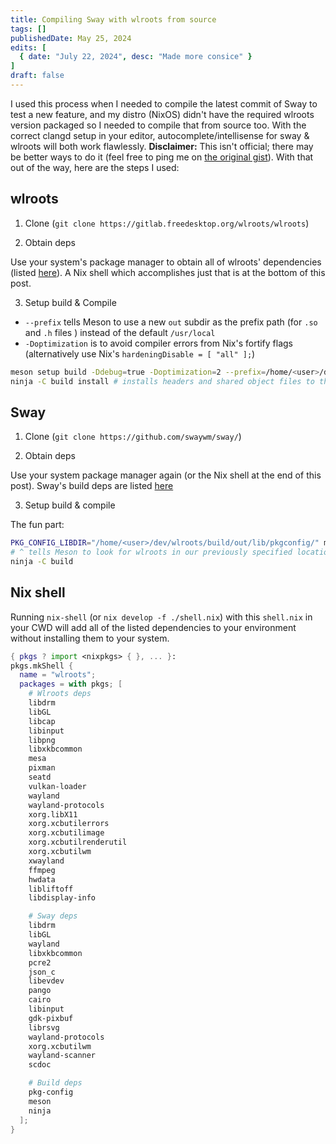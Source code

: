 ```yaml
---
title: Compiling Sway with wlroots from source
tags: []
publishedDate: May 25, 2024
edits: [
  { date: "July 22, 2024", desc: "Made more consice" }
]
draft: false
---
```


I used this process when I needed to compile the latest commit of Sway to test a
new feature, and my distro (NixOS) didn't have the required wlroots version
packaged so I needed to compile that from source too. With the correct clangd
setup in your editor, autocomplete/intellisense for sway & wlroots will both
work flawlessly. **Disclaimer:** This isn't official; there may be better ways
to do it (feel free to ping me on
[the original gist](https://gist.github.com/BvngeeCord/6e7ce1cd14623870bcbd583ae1bb2725)).
With that out of the way, here are the steps I used:

## wlroots

1. Clone (`git clone https://gitlab.freedesktop.org/wlroots/wlroots`)

2. Obtain deps

Use your system's package manager to obtain all of wlroots' dependencies (listed
[here](https://gitlab.freedesktop.org/wlroots/wlroots#building)). A Nix shell
which accomplishes just that is at the bottom of this post.

3. Setup build & Compile

-   `--prefix` tells Meson to use a new `out` subdir as the prefix path (for
    `.so` and `.h` files ) instead of the default `/usr/local`
-   `-Doptimization` is to avoid compiler errors from Nix's fortify flags
    (alternatively use Nix's `hardeningDisable = [ "all" ];`)

```bash
meson setup build -Ddebug=true -Doptimization=2 --prefix=/home/<user>/dev/wlroots/build/out
ninja -C build install # installs headers and shared object files to the previously specified prefix
```

## Sway

1. Clone (`git clone https://github.com/swaywm/sway/`)

2. Obtain deps

Use your system package manager again (or the Nix shell at the end of this
post). Sway's build deps are listed
[here](https://github.com/swaywm/sway?tab=readme-ov-file#compiling-from-source)

3. Setup build & compile

The fun part:

```bash
PKG_CONFIG_LIBDIR="/home/<user>/dev/wlroots/build/out/lib/pkgconfig/" meson setup build -Ddebug=true -Doptimization=2
# ^ tells Meson to look for wlroots in our previously specified location
ninja -C build
```

## Nix shell

Running `nix-shell` (or `nix develop -f ./shell.nix`) with this `shell.nix` in
your CWD will add all of the listed dependencies to your environment without
installing them to your system.

```nix
{ pkgs ? import <nixpkgs> { }, ... }:
pkgs.mkShell {
  name = "wlroots";
  packages = with pkgs; [
    # Wlroots deps
    libdrm
    libGL
    libcap
    libinput
    libpng
    libxkbcommon
    mesa
    pixman
    seatd
    vulkan-loader
    wayland
    wayland-protocols
    xorg.libX11
    xorg.xcbutilerrors
    xorg.xcbutilimage
    xorg.xcbutilrenderutil
    xorg.xcbutilwm
    xwayland
    ffmpeg
    hwdata
    libliftoff
    libdisplay-info

    # Sway deps
    libdrm
    libGL
    wayland
    libxkbcommon
    pcre2
    json_c
    libevdev
    pango
    cairo
    libinput
    gdk-pixbuf
    librsvg
    wayland-protocols
    xorg.xcbutilwm
    wayland-scanner
    scdoc

    # Build deps
    pkg-config
    meson
    ninja
  ];
}
```
